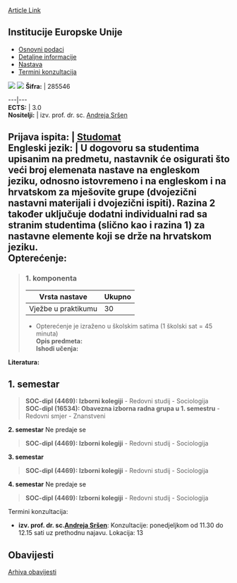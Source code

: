 [Article Link](https://www.fhs.hr/predmet/ieu_c)

## Institucije Europske Unije
  * [Osnovni podaci](https://www.fhs.hr/predmet/ieu_c#v1id-904821_966417_1_0 "Osnovni podaci")
  * [Detaljne informacije](https://www.fhs.hr/predmet/ieu_c#v1id-904821_966417_1_1 "Detaljne informacije")
  * [Nastava](https://www.fhs.hr/predmet/ieu_c#v1id-904821_966417_1_2 "Nastava")
  * [Termini konzultacija](https://www.fhs.hr/predmet/ieu_c#v1id-904821_966417_1_3 "Termini konzultacija")


[![](https://www.fhs.hr/img/flags/gif/hr.gif)](https://www.fhs.hr/predmet/ieu_c) [![](https://www.fhs.hr/img/flags/gif/gb.gif)](https://www.fhs.hr/en/course/ioteu)
**Šifra:** |  285546  
  
---|---  
**ECTS:** |  3.0   
**Nositelji:** |  izv. prof. dr. sc. [Andreja Sršen](https://www.fhs.hr/djelatnik/andreja.srsen)   
  
**Prijava ispita:** |  [Studomat](http://www.isvu.hr/studomat)  
**Engleski jezik:** |  U dogovoru sa studentima upisanim na predmetu, nastavnik će osigurati što veći broj elemenata nastave na engleskom jeziku, odnosno istovremeno i na engleskom i na hrvatskom za mješovite grupe (dvojezični nastavni materijali i dvojezični ispiti). Razina 2 također uključuje dodatni individualni rad sa stranim studentima (slično kao i razina 1) za nastavne elemente koji se drže na hrvatskom jeziku.   
**Opterećenje:**  
---  
> ### 1. komponenta
> | Vrsta nastave | Ukupno  
> ---|---  
> Vježbe u praktikumu | 30  
> * Opterećenje je izraženo u školskim satima (1 školski sat = 45 minuta)   
**Opis predmeta:**  
> **Ishodi učenja:**  

  
**Literatura:**  

  
**1. semestar**  
---  
> **SOC-dipl (4469): Izborni kolegiji** - Redovni studij - Sociologija  
>  **SOC-dipl (16534): Obavezna izborna radna grupa u 1. semestru** - Redovni smjer - Znanstveni  
>   
  
**2. semestar** Ne predaje se  
> **SOC-dipl (4469): Izborni kolegiji** - Redovni studij - Sociologija  
>   
  
**3. semestar**  
> **SOC-dipl (4469): Izborni kolegiji** - Redovni studij - Sociologija  
>   
  
**4. semestar** Ne predaje se  
> **SOC-dipl (4469): Izborni kolegiji** - Redovni studij - Sociologija  
>   
Termini konzultacija: 
  * **izv. prof. dr. sc.[Andreja Sršen](https://www.fhs.hr/djelatnik/andreja.srsen)**: 
Konzultacije: ponedjeljkom od 11.30 do 12.15 sati uz prethodnu najavu. 
Lokacija: 13 


## Obavijesti
[Arhiva obavijesti](https://www.fhs.hr/predmet/ieu_c?@=21tvs#news_132599 "Arhiva obavijesti")
